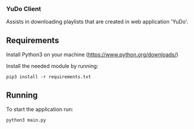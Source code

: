 ### YuDo Client
Assists in downloading playlists that are created in web application 'YuDo'.
## Requirements
Install Python3 on your machine (https://www.python.org/downloads/)

Install the needed module by running:
```
pip3 install -r requirements.txt
```
## Running
To start the application run:
```
python3 main.py
```
